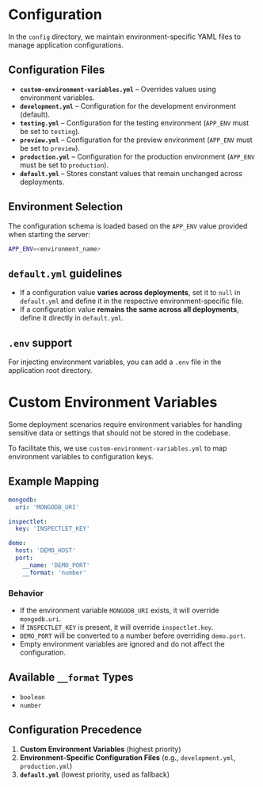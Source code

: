 # Configuration

In the `config` directory, we maintain environment-specific YAML files to manage application configurations.

## Configuration Files

- **`custom-environment-variables.yml`** – Overrides values using environment variables.
- **`development.yml`** – Configuration for the development environment (default).
- **`testing.yml`** – Configuration for the testing environment (`APP_ENV` must be set to `testing`).
- **`preview.yml`** – Configuration for the preview environment (`APP_ENV` must be set to `preview`).
- **`production.yml`** – Configuration for the production environment (`APP_ENV` must be set to `production`).
- **`default.yml`** – Stores constant values that remain unchanged across deployments.

## Environment Selection

The configuration schema is loaded based on the `APP_ENV` value provided when starting the server:

```bash
APP_ENV=<environment_name>
```

## `default.yml` guidelines

- If a configuration value **varies across deployments**, set it to `null` in `default.yml` and define it in the respective environment-specific file.
- If a configuration value **remains the same across all deployments**, define it directly in `default.yml`.

## `.env` support

For injecting environment variables, you can add a `.env` file in the application root directory.

# Custom Environment Variables

Some deployment scenarios require environment variables for handling sensitive data or settings that should not be stored in the codebase.

To facilitate this, we use `custom-environment-variables.yml` to map environment variables to configuration keys.

## Example Mapping

```yaml
mongodb:
  uri: 'MONGODB_URI'

inspectlet:
  key: 'INSPECTLET_KEY'

demo:
  host: 'DEMO_HOST'
  port:
    __name: 'DEMO_PORT'
    __format: 'number'
```

### Behavior

- If the environment variable `MONGODB_URI` exists, it will override `mongodb.uri`.
- If `INSPECTLET_KEY` is present, it will override `inspectlet.key`.
- `DEMO_PORT` will be converted to a number before overriding `demo.port`.
- Empty environment variables are ignored and do not affect the configuration.

## Available `__format` Types

- `boolean`
- `number`

## Configuration Precedence

1. **Custom Environment Variables** (highest priority)
2. **Environment-Specific Configuration Files** (e.g., `development.yml`, `production.yml`)
3. **`default.yml`** (lowest priority, used as fallback)
